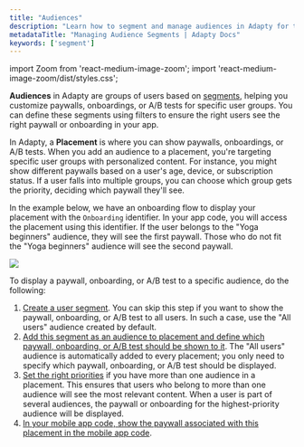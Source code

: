```yaml
---
title: "Audiences"
description: "Learn how to segment and manage audiences in Adapty for targeted subscription offers."
metadataTitle: "Managing Audience Segments | Adapty Docs"
keywords: ['segment']
---
```


import Zoom from 'react-medium-image-zoom';
import 'react-medium-image-zoom/dist/styles.css';

**Audiences** in Adapty are groups of users based on [segments](segments), helping you customize paywalls, onboardings, or A/B tests for specific user groups. You can define these segments using filters to ensure the right users see the right paywall or onboarding in your app.


In Adapty, a **Placement** is where you can show paywalls, onboardings, or A/B tests. When you add an audience to a placement, you're targeting specific user groups with personalized content. For instance, you might show different paywalls based on a user's age, device, or subscription status. If a user falls into multiple groups, you can choose which group gets the priority, deciding which paywall they'll see.

In the example below, we have an onboarding flow to display your placement with the `Onboarding` identifier. In your app code, you will access the placement using this identifier. If the user belongs to the "Yoga beginners" audience, they will see the first paywall. Those who do not fit the "Yoga beginners" audience will see the second paywall.


<Zoom>
  <img src={require('./img/6bf7797-1_1.webp').default}
  style={{
    border: '1px solid #727272', /* border width and color */
    width: '700px', /* image width */
    display: 'block', /* for alignment */
    margin: '0 auto' /* center alignment */
  }}
/>
</Zoom>





To display a paywall, onboarding, or A/B test to a specific audience, do the following:

1. [Create a user segment](segments#creation). You can skip this step if you want to show the paywall, onboarding, or A/B test to all users. In such a case, use the "All users" audience created by default.
2. [Add this segment as an audience to placement and define which paywall, onboarding, or A/B test should be shown to it](add-audience-paywall-ab-test). The "All users" audience is automatically added to every placement; you only need to specify which paywall, onboarding, or A/B test should be displayed.
3. [Set the right priorities](change-audience-priority) if you have more than one audience in a placement. This ensures that users who belong to more than one audience will see the most relevant content. When a user is part of several audiences, the paywall or onboarding for the highest-priority audience will be displayed.
4. [In your mobile app code, show the paywall associated with this placement in the mobile app code](display-pb-paywalls).